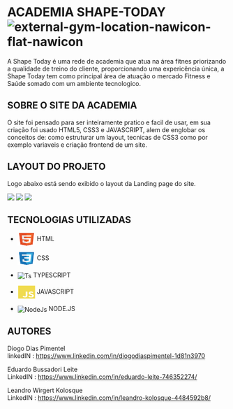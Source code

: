 # ACADEMIA SHAPE-TODAY <img width="30" height="30" src="https://img.icons8.com/external-nawicon-flat-nawicon/64/external-gym-location-nawicon-flat-nawicon.png" alt="external-gym-location-nawicon-flat-nawicon"/>

A Shape Today é uma rede de academia que atua na área fitnes priorizando a qualidade de treino do cliente, proporcionando uma expericência única,
a Shape Today tem como principal área de atuação o mercado Fitness e Saúde somado com um ambiente tecnologico.

## SOBRE O SITE DA ACADEMIA
O site foi pensado para ser inteiramente pratico e facil de usar, em sua criação foi usado HTML5, CSS3 e JAVASCRIPT,
alem de englobar os conceitos de: como estruturar um layout, tecnicas de CSS3 como por exemplo variaveis e criação frontend de um site.

## LAYOUT DO PROJETO
Logo abaixo está sendo exibido o layout da Landing page do site.

<div >
 <img src="https://media.discordapp.net/attachments/674057114506756102/1226090241400770560/image.png?ex=6664c2c5&is=66637145&hm=727192506833b8f188d0c4db30a033f54207244f7d9e9d1b155fb15d917cec73&=&format=webp&quality=lossless&width=687&height=337" </img>
  <img src="https://media.discordapp.net/attachments/674057114506756102/1226090470804029492/image.png?ex=6664c2fb&is=6663717b&hm=efec99457161741990577906af94dd15362a6b5a53dded3115ece829179b2e07&=&format=webp&quality=lossless&width=687&height=321" </img>
  <img src = "https://media.discordapp.net/attachments/674057114506756102/1226090584788439050/image.png?ex=6664c317&is=66637197&hm=0adad7f828c20ca79f544b995d0058661c4c028bad8e27fa4e70efbd5a4e9fb3&=&format=webp&quality=lossless&width=687&height=333" </img>
</div>

## TECNOLOGIAS UTILIZADAS
*  <img align="center" alt="HTML" height="30" width="40" src="https://raw.githubusercontent.com/devicons/devicon/master/icons/html5/html5-original.svg"> HTML
 
*  <img align="center" alt="CSS" height="30" width="40" src="https://raw.githubusercontent.com/devicons/devicon/master/icons/css3/css3-original.svg"> CSS
  
*  <img align="center" alt="Ts" height="30" width="40" src="https://cdn.jsdelivr.net/gh/devicons/devicon@latest/icons/typescript/typescript-original.svg" /> TYPESCRIPT 

*  <img align="center" alt="Js" height="30" width="40" src="https://raw.githubusercontent.com/devicons/devicon/master/icons/javascript/javascript-plain.svg"> JAVASCRIPT

*  <img align="center" alt="NodeJs" height="30" width="40" src="https://cdn.jsdelivr.net/gh/devicons/devicon@latest/icons/nodejs/nodejs-original.svg" /> NODE.JS


          

## AUTORES
Diogo Dias Pimentel <br>
linkedIN : <https://www.linkedin.com/in/diogodiaspimentel-1d81n3970>

Eduardo Bussadori Leite <br>
LinkedIN : <https://www.linkedin.com/in/eduardo-leite-746352274/>

Leandro Wirgert Kolosque <br>
LinkedIN : <https://www.linkedin.com/in/leandro-kolosque-4484592b8/>


